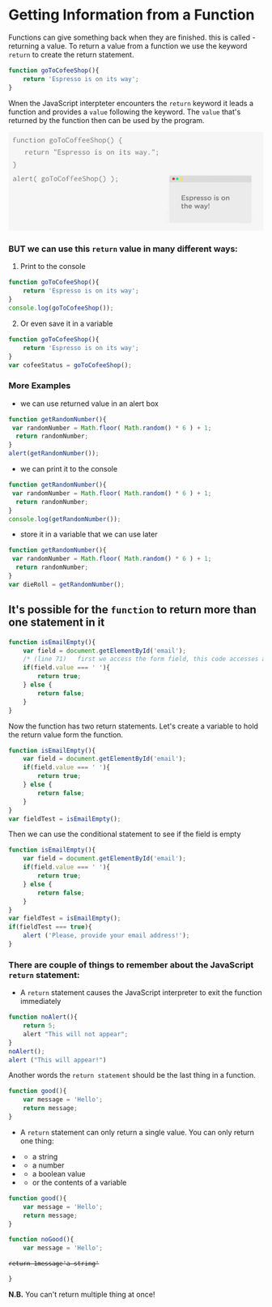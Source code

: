 # Getting Information from a Function

Functions can give something back when they are finished. this is called - returning a value. 
To return a value from a function we use the keyword `return` to create the return statement.

```js
function goToCofeeShop(){
    return 'Espresso is on its way';
}
```
Wnen the JavaScript interpteter encounters the `return` keyword it leads a function and provides a `value` following the keyword. The `value` that's returned by the function then can  be used by the program. 

![return-keyword](../return-keyword.png)

### BUT we can use this `return` value in many different ways: 

1. Print to the console

```js
function goToCofeeShop(){
    return 'Espresso is on its way';
}
console.log(goToCofeeShop());
```

2. Or even save it in a variable

```js
function goToCofeeShop(){
    return 'Espresso is on its way';
}
var cofeeStatus = goToCofeeShop();
```

### More Examples

* we can use returned value in an alert box

```js
function getRandomNumber(){
 var randomNumber = Math.floor( Math.random() * 6 ) + 1;
  return randomNumber;
}
alert(getRandomNumber());
```

* we can print it to the console

```js
function getRandomNumber(){
 var randomNumber = Math.floor( Math.random() * 6 ) + 1;
  return randomNumber;
}
console.log(getRandomNumber()); 
```

* store it in a variable that we can use later 

```js
function getRandomNumber(){
 var randomNumber = Math.floor( Math.random() * 6 ) + 1;
  return randomNumber;
}
var dieRoll = getRandomNumber();
```

## It's possible for the `function` to return more than one statement in it

```js 
function isEmailEmpty(){
    var field = document.getElementById('email'); 
    /* (line 71)   first we access the form field, this code accesses an                                                              element on a web page with an id of "email", and                                                                    stores the reference to that element in a variable                                                                  named "field" */
    if(field.value === ' '){
        return true; 
    } else {
        return false;
    }
}
```
Now the function has two return statements. Let's create a variable to hold the return value form the function.

```js 
function isEmailEmpty(){
    var field = document.getElementById('email'); 
    if(field.value === ' '){
        return true; 
    } else {
        return false;
    }
}
var fieldTest = isEmailEmpty();
```
Then we can use the conditional statement to see if the field is empty

```js 
function isEmailEmpty(){
    var field = document.getElementById('email'); 
    if(field.value === ' '){
        return true; 
    } else {
        return false;
    }
}
var fieldTest = isEmailEmpty();
if(fieldTest === true){
    alert ('Please, provide your email address!');
} 
```
### There are couple of things to remember about the JavaScript `return` statement:

* A `return` statement causes the JavaScript interpreter to exit the function immediately

```js
function noAlert(){
    return 5;
    alert "This will not appear";
}
noAlert();
alert ("This will appear!")
```
Another words the `return statement` should be the last thing in a function.

```js
function good(){
    var message = 'Hello';
    return message;
}
```

* A `return` statement can only return a single value. You can only return one thing:
- - a string
- - a number
- - a boolean value
- - or the contents of a variable 

```js
function good(){
    var message = 'Hello';
    return message;
}
```
```js
function noGood(){
    var message = 'Hello';
```

<pre><code><del>return 1</del><del>message</del><del>'a string'</del></pre></code>   
```js
}
```

**N.B.** You can't return multiple thing at once!

